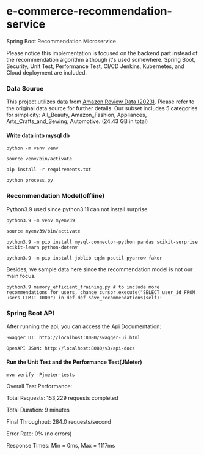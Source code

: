 # e-commerce-recommendation-service
Spring Boot Recommendation Microservice

Please notice this implementation is focused on the backend part instead of the recommendation algorithm although it's used somewhere. Spring Boot, Security, Unit Test, Performance Test, CI/CD Jenkins, Kubernetes, and Cloud deployment are included.

### Data Source
This project utilizes data from [Amazon Review Data (2023)](https://amazon-reviews-2023.github.io/). 
Please refer to the original data source for further details.
Our subset includes 5 categories for simplicity: All_Beauty, Amazon_Fashion, Appliances, Arts_Crafts_and_Sewing, Automotive. (24.43 GB in total)

#### Write data into mysql db
    python -m venv venv

    source venv/bin/activate 

    pip install -r requirements.txt

    python process.py


### Recommendation Model(offline)
Python3.9 used since python3.11 can not install surprise. 

    python3.9 -m venv myenv39 

    source myenv39/bin/activate

    python3.9 -m pip install mysql-connector-python pandas scikit-surprise scikit-learn python-dotenv

    python3.9 -m pip install joblib tqdm psutil pyarrow faker

Besides, we sample data here since the recommendation model is not our main focus.

    python3.9 memory_efficient_training.py # to include more recommendations for users, change cursor.execute("SELECT user_id FROM users LIMIT 1000") in def def save_recommendations(self):

### Spring Boot API
After running the api, you can access the Api Documentation:

    Swagger UI: http://localhost:8080/swagger-ui.html

    OpenAPI JSON: http://localhost:8080/v3/api-docs


#### Run the Unit Test and the Performance Test(JMeter)
    mvn verify -Pjmeter-tests

Overall Test Performance:

Total Requests: 153,229 requests completed

Total Duration: 9 minutes

Final Throughput: 284.0 requests/second

Error Rate: 0% (no errors)

Response Times: Min = 0ms, Max = 1117ms



